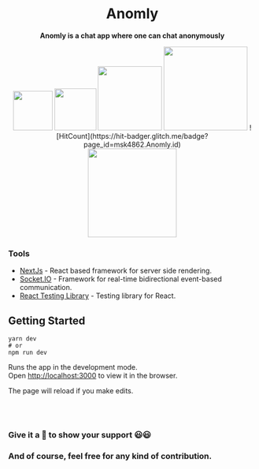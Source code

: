 <div align="center">
    <h1>Anomly</h1>
    <p>
         <b>Anomly is a chat app where one can chat anonymously</b>
    </p>
      <img src="https://img.shields.io/github/license/msk4862/Copyright-free-image-search?style=flat-square" width="80">
      <img src="https://img.shields.io/github/v/release/msk4862/Copyright-free-image-search?style=flat-square" width="85">
      <img src="https://forthebadge.com/images/badges/made-with-javascript.svg" width="130">
      <img src="https://forthebadge.com/images/badges/powered-by-responsibility.svg" width="170">
      ![HitCount](https://hit-badger.glitch.me/badge?page_id=msk4862.Anomly.id)
      </br>
      <img src="https://forthebadge.com/images/badges/built-with-love.svg" width="180">
</div>

### Tools

- [NextJs](https://nextjs.org/) - React based framework for server side rendering. 
- [Socket.IO](https://socket.io/) - Framework for real-time bidirectional event-based communication.
- [React Testing Library](https://github.com/testing-library/react-testing-library) - Testing library for React.

## Getting Started
```
yarn dev
# or
npm run dev
```
Runs the app in the development mode.<br />
Open [http://localhost:3000](http://localhost:3000) to view it in the browser.

The page will reload if you make edits.

<br />
<br />

### Give it a 🌟 to show your support 😃😃 
### And of course, feel free for any kind of contribution.
